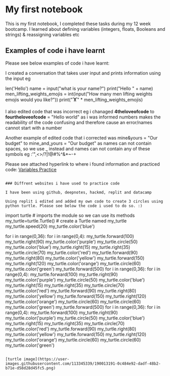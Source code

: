 # My first notebook

This is my first notebook, I completed these tasks during my 12 week bootcamp.
I learned about defining variables (integers, floats, Booleans and strings) & reassigning variables etc

## Examples of code i have learnt 

Please see below examples of code i have learnt:

I created a conversation that takes user input and prints information using the input eg

len('Hello')
name = input("what is your name?")
print("Hello " + name)
men_lifting_weights_emojis = int(input("How many men lifting weights emojis would you like?"))
print("🏋️" * men_lifting_weights_emojis)

I also edited code that was incorrect eg i chanaged **4theloveofcode** to **fourtheloveofcode** = "Hello world" as i was informed numbers makes the readability of the code confusing and therefore cause an error/names cannot start with a number

Another example of edited code that i corrected was mine&yours = "Our budget" to mine_and_yours = "Our budget" as names can not contain spaces, so we use _ instead and names can not contain any of these symbols eg :'",<>/?|!@#%^&*~-+ 

Please see attached hyperlink to where i found information and practiced code: [Variables Practice](https://deepnote.com/workspace/katia-punter-1f84-20b2cf09-5782-4ce3-8cf7-1522f2bd3efb/project/variables-data-types-d1b4c8ad-c09d-4ba7-8b1c-94f5cad60958/%2Fnotebook.ipynb)

```

### Diffrent websites i have used to practice code

I have been using github, deepnotes, hackmd, replit and datacamp

Using replit i edited and added my own code to create 3 circles using python turtle. Please see below the code i used to do so. :)

```

import turtle # imports the module so we can use its methods
my_turtle=turtle.Turtle() # create a Turtle named my_turtle
my_turtle.speed(20)
my_turtle.color('blue')

for i in range(0,36):
  for i in range(0,4):
    my_turtle.forward(100)
    my_turtle.right(90)
  my_turtle.color('purple')
  my_turtle.circle(50)
  my_turtle.color('blue')
  my_turtle.right(15)
  my_turtle.right(35)
  my_turtle.circle(70)
  my_turtle.color('red')
  my_turtle.forward(90)
  my_turtle.right(80)
  my_turtle.color('yellow')
  my_turtle.forward(150)
  my_turtle.right(120)
  my_turtle.color('orange')
  my_turtle.circle(60)
  my_turtle.color('green')
my_turtle.forward(500)
for i in range(0,36):
  for i in range(0,4):
    my_turtle.forward(100)
    my_turtle.right(90)
  my_turtle.color('purple')
  my_turtle.circle(50)
  my_turtle.color('blue')
  my_turtle.right(15)
  my_turtle.right(35)
  my_turtle.circle(70)
  my_turtle.color('red')
  my_turtle.forward(90)
  my_turtle.right(80)
  my_turtle.color('yellow')
  my_turtle.forward(150)
  my_turtle.right(120)
  my_turtle.color('orange')
  my_turtle.circle(60)
  my_turtle.circle(60)
  my_turtle.color('green')
my_turtle.forward(500)
for i in range(0,36):
  for i in range(0,4):
    my_turtle.forward(100)
    my_turtle.right(90)
  my_turtle.color('purple')
  my_turtle.circle(50)
  my_turtle.color('blue')
  my_turtle.right(15)
  my_turtle.right(35)
  my_turtle.circle(70)
  my_turtle.color('red')
  my_turtle.forward(90)
  my_turtle.right(80)
  my_turtle.color('yellow')
  my_turtle.forward(150)
  my_turtle.right(120)
  my_turtle.color('orange')
  my_turtle.circle(60)
  my_turtle.circle(60)
  my_turtle.color('green')
  
  ```

[turtle image](https://user-images.githubusercontent.com/113345339/190013191-0c484e92-dadf-48b2-b71e-d58d28d45fc5.png)
